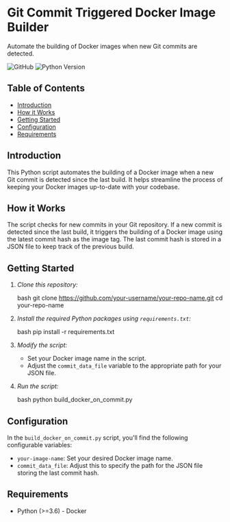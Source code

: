 # Git Commit Triggered Docker Image Builder

Automate the building of Docker images when new Git commits are detected.

![GitHub](https://img.shields.io/github/license/your-username/your-repo-name)
![Python Version](https://img.shields.io/badge/python-3.6%2B-blue)

## Table of Contents

- [Introduction](#introduction)
- [How it Works](#how-it-works)
- [Getting Started](#getting-started)
- [Configuration](#configuration)
- [Requirements](#requirements)

## Introduction

This Python script automates the building of a Docker image when a new Git commit is detected since the last build. It helps streamline the process of keeping your Docker images up-to-date with your codebase.

## How it Works

The script checks for new commits in your Git repository. If a new commit is detected since the last build, it triggers the building of a Docker image using the latest commit hash as the image tag. The last commit hash is stored in a JSON file to keep track of the previous build.

## Getting Started

1. *Clone this repository:*

    bash
    git clone https://github.com/your-username/your-repo-name.git
    cd your-repo-name
    

2. *Install the required Python packages using `requirements.txt`:*

    bash
    pip install -r requirements.txt
    

3. *Modify the script:*

    - Set your Docker image name in the script.
    - Adjust the `commit_data_file` variable to the appropriate path for your JSON file.

4. *Run the script:*

    bash
    python build_docker_on_commit.py
    

## Configuration

In the `build_docker_on_commit.py` script, you'll find the following configurable variables:

- `your-image-name`: Set your desired Docker image name.
- `commit_data_file`: Adjust this to specify the path for the JSON file storing the last commit hash.

## Requirements

- Python (>=3.6)
- Docker